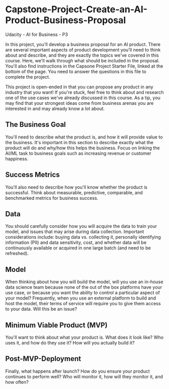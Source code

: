 # Capstone-Project-Create-an-AI-Product-Business-Proposal
Udacity - AI for Business - P3

In this project, you'll develop a business proposal for an AI product. There are several important aspects of product development you'll need to think about and describe, and they are exactly the topics we've covered in this course. Here, we'll walk through what should be included in the proposal. You'll also find instructions in the Capsone Project Starter File, linked at the bottom of the page. You need to answer the questions in this file to complete the project.

This project is open-ended in that you can propose any product in any industry that you want! If you're stuck, feel free to think about and research one of the use cases we've already discussed in this course. As a tip, you may find that your strongest ideas come from business arenas you are interested in and may already know a lot about.

## The Business Goal
You'll need to describe what the product is, and how it will provide value to the business. It's important in this section to describe exactly what the product will do and why/how this helps the business. Focus on linking the AI/ML task to business goals such as increasing revenue or customer happiness.

## Success Metrics
You'll also need to describe how you'll know whether the product is successful. Think about measurable, predictive, comparable, and benchmarked metrics for business success.

## Data
You should carefully consider how you will acquire the data to train your model, and issues that may arise during data collection. Important considerations include: buying data vs. collecting it, personally identifying information (PII) and data sensitivity, cost, and whether data will be continuously available or acquired in one large batch (and need to be refreshed).

## Model
When thinking about how you will build the model, will you use an in-house data science team because none of the out of the box platforms have your use case, or because you want the ability to control a particular aspect of your model? Frequently, when you use an external platform to build and host the model, their terms of service will require you to give them access to your data. Will this be an issue?

## Minimum Viable Product (MVP)
You'll want to think about what your product is. What does it look like? Who uses it, and how do they use it? How will you actually build it?

## Post-MVP-Deployment
Finally, what happens after launch? How do you ensure your product continues to perform well? Who will monitor it, how will they monitor it, and how often?

